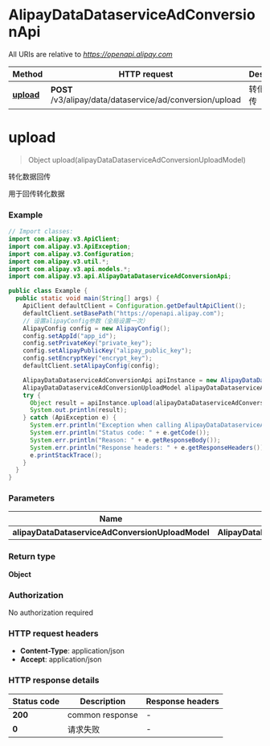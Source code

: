 # AlipayDataDataserviceAdConversionApi

All URIs are relative to *https://openapi.alipay.com*

| Method | HTTP request | Description |
|------------- | ------------- | -------------|
| [**upload**](AlipayDataDataserviceAdConversionApi.md#upload) | **POST** /v3/alipay/data/dataservice/ad/conversion/upload | 转化数据回传 |


<a name="upload"></a>
# **upload**
> Object upload(alipayDataDataserviceAdConversionUploadModel)

转化数据回传

用于回传转化数据

### Example
```java
// Import classes:
import com.alipay.v3.ApiClient;
import com.alipay.v3.ApiException;
import com.alipay.v3.Configuration;
import com.alipay.v3.util.*;
import com.alipay.v3.api.models.*;
import com.alipay.v3.api.AlipayDataDataserviceAdConversionApi;

public class Example {
  public static void main(String[] args) {
    ApiClient defaultClient = Configuration.getDefaultApiClient();
    defaultClient.setBasePath("https://openapi.alipay.com");
    // 设置alipayConfig参数（全局设置一次）
    AlipayConfig config = new AlipayConfig();
    config.setAppId("app_id");
    config.setPrivateKey("private_key");
    config.setAlipayPublicKey("alipay_public_key");
    config.setEncryptKey("encrypt_key");
    defaultClient.setAlipayConfig(config);

    AlipayDataDataserviceAdConversionApi apiInstance = new AlipayDataDataserviceAdConversionApi(defaultClient);
    AlipayDataDataserviceAdConversionUploadModel alipayDataDataserviceAdConversionUploadModel = new AlipayDataDataserviceAdConversionUploadModel(); // AlipayDataDataserviceAdConversionUploadModel | 
    try {
      Object result = apiInstance.upload(alipayDataDataserviceAdConversionUploadModel);
      System.out.println(result);
    } catch (ApiException e) {
      System.err.println("Exception when calling AlipayDataDataserviceAdConversionApi#upload");
      System.err.println("Status code: " + e.getCode());
      System.err.println("Reason: " + e.getResponseBody());
      System.err.println("Response headers: " + e.getResponseHeaders());
      e.printStackTrace();
    }
  }
}
```

### Parameters

| Name | Type | Description  | Notes |
|------------- | ------------- | ------------- | -------------|
| **alipayDataDataserviceAdConversionUploadModel** | **AlipayDataDataserviceAdConversionUploadModel**|  | [optional] |

### Return type

**Object**

### Authorization

No authorization required

### HTTP request headers

 - **Content-Type**: application/json
 - **Accept**: application/json

### HTTP response details
| Status code | Description | Response headers |
|-------------|-------------|------------------|
| **200** | common response |  -  |
| **0** | 请求失败 |  -  |

